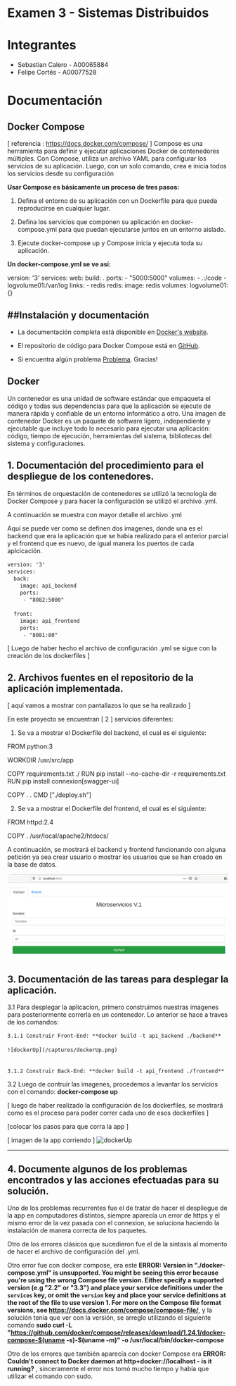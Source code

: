 # Examen 3 - Sistemas Distribuidos
# Integrantes
- Sebastian Calero - A00065884
- Felipe Cortés - A00077528

# Documentación

## Docker Compose

[ referencia : https://docs.docker.com/compose/ ]
Compose es una herramienta para definir y ejecutar aplicaciones Docker de contenedores múltiples. Con Compose, utiliza un archivo YAML para configurar los servicios de su aplicación. Luego, con un solo comando, crea e inicia todos los servicios desde su configuración 

**Usar Compose es básicamente un proceso de tres pasos:**

1) Defina el entorno de su aplicación con un Dockerfile para que pueda reproducirse en cualquier lugar.

2) Defina los servicios que componen su aplicación en docker-compose.yml para que puedan ejecutarse juntos en un entorno aislado.

3) Ejecute docker-compose up y Compose inicia y ejecuta toda su aplicación.


**Un docker-compose.yml se ve así:**

version: '3'
services:
  web:
    build: .
    ports:
    - "5000:5000"
    volumes:
    - .:/code
    - logvolume01:/var/log
    links:
    - redis
  redis:
    image: redis
volumes:
  logvolume01: {}



##Instalación y documentación
------------------------------
- La documentación completa está disponible en [Docker's website](https://docs.docker.com/compose/).

- El repositorio de código para Docker Compose está en [GitHub](https://github.com/docker/compose).

-  Si encuentra algún problema [Problema](https://github.com/docker/compose/issues/new/choose). Gracias!


## Docker 

Un contenedor es una unidad de software estándar que empaqueta el código y todas sus dependencias para que la aplicación se ejecute de manera rápida y confiable de un entorno informático a otro. Una imagen de contenedor Docker es un paquete de software ligero, independiente y ejecutable que incluye todo lo necesario para ejecutar una aplicación: código, tiempo de ejecución, herramientas del sistema, bibliotecas del sistema y configuraciones.



## 1. Documentación del procedimiento para el despliegue de los contenedores.

En términos de orquestación de contenedores se utilizó la tecnología de Docker Compose y para hacer la configuración se utilizó el archivo .yml.

A continuación se muestra con mayor detalle el archivo .yml


Aquí se puede ver como se definen dos imagenes, donde una es el backend que era la aplicación que se había realizado para el anterior parcial y el frontend que es nuevo, de igual manera los puertos de cada aplcicación.

```
version: '3'
services:
  back:
    image: api_backend   
    ports:
     - "8082:5000"

  front:
    image: api_frontend
    ports:
     - "8081:80"
```

[ Luego de haber hecho el archivo de configuración .yml se sigue con la creación de los dockerfiles ]

## 2. Archivos fuentes en el repositorio de la aplicación implementada.


[ aquí vamos a mostrar con pantallazos lo que se ha realizado ]


En este proyecto se encuentran [ 2 ] servicios diferentes:


1) Se va a mostrar el Dockerfile del backend, el cual es el siguiente:

FROM python:3

WORKDIR /usr/src/app

COPY requirements.txt ./
RUN pip install --no-cache-dir -r requirements.txt
RUN pip install connexion[swagger-ui]

COPY . .
CMD ["./deploy.sh"]


2) Se va a mostrar el Dockerfile del frontend, el cual es el siguiente:


FROM httpd:2.4

COPY . /usr/local/apache2/htdocs/


A continuación, se mostrará el backend y frontend funcionando con alguna petición ya sea crear usuario o mostrar los usuarios que se han creado en la base de datos.


![WebApp](/Captures/WebApp.png)


## 3. Documentación de las tareas para desplegar la aplicación.

  3.1 Para desplegar la aplicacion, primero construimos nuestras imagenes para posteriormente correrla en un contenedor. Lo anterior se   hace a traves de los comandos:
    
    3.1.1 Construir Front-End: **docker build -t api_backend ./backend** 
    
    ![dockerUp](/captures/dockerUp.png)

    
    3.1.2 Construir Back-End: **docker build -t api_frontend ./frontend**
    
  3.2 Luego de contruir las imagenes, procedemos a levantar los servicios con el comando: **docker-compose up**
   
[ luego de haber realizado la configuración de  los dockerfiles, se mostrará como es el proceso para poder correr cada uno de esos dockerfiles ]

[colocar los pasos para que corra la app ]

[ imagen de la app corriendo ]
![dockerUp](/captures/dockerUp.png)

--------------------------------------------------------------------------------------------------------------------------------------
## 4. Documente algunos de los problemas encontrados y las acciones efectuadas para su solución.

Uno de los problemas recurrentes fue el de tratar de hacer el despliegue de la app en computadores distintos, siempre aparecía un error de https y el mismo error de la vez pasada con el connexion, se soluciona haciendo la instalación de manera correcta de los paquetes.

Otro de los errores clásicos que sucedieron fue el de la sintaxis al momento de hacer el archivo de configuración del .yml.

Otro error fue con docker compose, era este **ERROR: Version in "./docker-compose.yml" is unsupported. You might be seeing this error because you're using the wrong Compose file version. Either specify a supported version (e.g "2.2" or "3.3") and place your service definitions under the `services` key, or omit the `version` key and place your service definitions at the root of the file to use version 1.
For more on the Compose file format versions, see https://docs.docker.com/compose/compose-file/**, y la solución tenía que ver con la versión, se arreglo utilizando el siguiente comando **sudo curl -L "https://github.com/docker/compose/releases/download/1.24.1/docker-compose-$(uname -s)-$(uname -m)" -o /usr/local/bin/docker-compose**

 

Otro de los errores que también aparecía con docker Compose era **ERROR: Couldn't connect to Docker daemon at http+docker://localhost - is it running?** , sinceramente el error nos tomó mucho tiempo y había que utilizar el comando con sudo.






